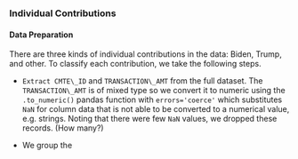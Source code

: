 ### Individual Contributions

#### Data Preparation
There are three kinds of individual contributions in the data: Biden,
Trump, and other. To classify each contribution, we take the following
steps.

* `Extract CMTE\_ID` and `TRANSACTION\_AMT` from the full dataset. The
  `TRANSACTION\_AMT` is of mixed type so we convert it to numeric using the
  `.to_numeric()` pandas function with `errors='coerce'` which substitutes
  `NaN` for column data that is not able to be converted to a numerical
  value, e.g. strings. Noting that there were few `NaN` values, we dropped
  these records. (How many?)

* We group the 

